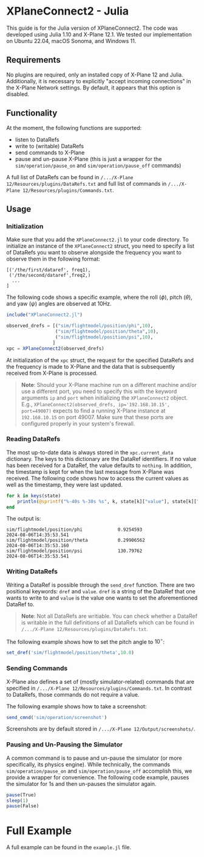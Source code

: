 # XPlaneConnect2 - Julia

This guide is for the Julia version of XPlaneConnect2. The code was developed using Julia 1.10 and X-Plane 12.1. We tested our implementation on Ubuntu 22.04, macOS Sonoma, and Windows 11.

## Requirements
No plugins are required, only an installed copy of X-Plane 12 and Julia. Additionally, it is necessary to explicitly "accept incoming connections" in the X-Plane Network settings. By default, it appears that this option is disabled. 

## Functionality
At the moment, the following functions are supported:
- listen to DataRefs
- write to (writable) DataRefs
- send commands to X-Plane
- pause and un-pause X-Plane (this is just a wrapper for the `sim/operation/pause_on` and `sim/operation/pause_off` commands)

A full list of DataRefs can be found in `/.../X-Plane 12/Resources/plugins/DataRefs.txt` and full list of commands in `/.../X-Plane 12/Resources/plugins/Commands.txt`.

## Usage
### Initialization
Make sure that you add the `XPlaneConnect2.jl` to your code directory. To initialize an instance of the `XPlaneConnect2` struct, you need to specify a list of DataRefs you want to observe alongside the frequency you want to observe them in the following format:
```
[('/the/first/dataref', freq1),
 ('/the/second/dataref',freq2,)
  ...
]
```
The following code shows a specific example, where the roll ($\phi$), pitch ($\theta$), and yaw ($\psi$) angles are observed at 10Hz.

```julia
include("XPlaneConnect2.jl")

observed_drefs = [("sim/flightmodel/position/phi",10),
                  ("sim/flightmodel/position/theta",10),
                  ("sim/flightmodel/position/psi",10),
                 ]
xpc = XPlaneConnect2(observed_drefs)
```

At initialization of the `xpc` struct, the request for the specified DataRefs and the frequency is made to X-Plane and the data that is subsequently received from X-Plane is processed.

> **Note**: Should your X-Plane machine run on a different machine and/or use a different port, you need to specify this with the keyword arguments `ip` and `port` when initializing the `XPlaneConnect2` object. E.g., `XPlaneConnect2(observed_drefs, ip='192.168.10.15', port=49007)` expects to find a running X-Plane instance at `192.168.10.15` on port 49007. Make sure that these ports are configured properly in your system's firewall.

### Reading DataRefs
The most up-to-date data is always stored in the `xpc.current_data` dictionary. The keys to this dictionary are the DataRef identifiers. If no value has been received for a DataRef, the value defaults to `nothing`. In addition, the timestamp is kept for when the last message from X-Plane was received. The following code shows how to access the current values as well as the timestamp, they were last updated.

```julia
for k in keys(state)
    println(@sprintf("%-40s %-30s %s", k, state[k]["value"], state[k]["timestamp"]))
end
```
The output is:

```
sim/flightmodel/position/phi             0.9254593                      2024-08-06T14:35:53.541
sim/flightmodel/position/theta           0.29906562                     2024-08-06T14:35:53.160
sim/flightmodel/position/psi             130.79762                      2024-08-06T14:35:53.541
```

### Writing DataRefs
Writing a DataRef is possible through the `send_dref` function. There are two positional keywords: `dref` and `value`. `dref` is a string of the DataRef that one wants to write to and `value` is the value one wants to set the aforementioned DataRef to.

> **Note**: Not all DataRefs are writiable. You can check whether a DataRef is writable in the full definitions of all DataRefs which can be found in `/.../X-Plane 12/Resources/plugins/DataRefs.txt`.

The following example shows how to set the pitch angle to $10^\circ$:

```julia
set_dref('sim/flightmodel/position/theta',10.0)
```

### Sending Commands
X-Plane also defines a set of (mostly simulator-related) commands that are specified in `/.../X-Plane 12/Resources/plugins/Commands.txt`. In contrast to DataRefs, those commands do not require a value. 

The following example shows how to take a screenshot:

```julia
send_cmnd('sim/operation/screenshot')
```

Screenshots are by default stored in `/.../X-Plane 12/Output/screenshots/`. 

### Pausing and Un-Pausing the Simulator
A common command is to pause and un-pause the simulator (or more specifically, its physics engine). While technically, the commands `sim/operation/pause_on` and `sim/operation/pause_off` accomplish this, we provide a wrapper for convenience. The following code example, pauses the simulator for 1s and then un-pauses the simulator again.

```julia
pause(True)
sleep(1)
pause(False)
```

# Full Example
A full example can be found in the `example.jl` file.
